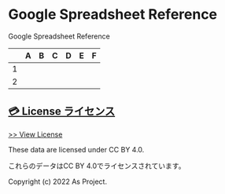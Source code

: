 # Google Spreadsheet Reference
Google Spreadsheet Reference

||A|B|C|D|E|F|
|:---|:---|:---|:---|:---|:---|:---|
|1|||||||
|2|||||||

## [💳 License ライセンス](https://github.com/AsPJT/GoogleSpreadsheetReference/blob/main/LICENSE)

[>> View License](https://github.com/AsPJT/GoogleSpreadsheetReference/blob/main/LICENSE)

These data are licensed under CC BY 4.0.

これらのデータはCC BY 4.0でライセンスされています。

Copyright (c) 2022 As Project.
